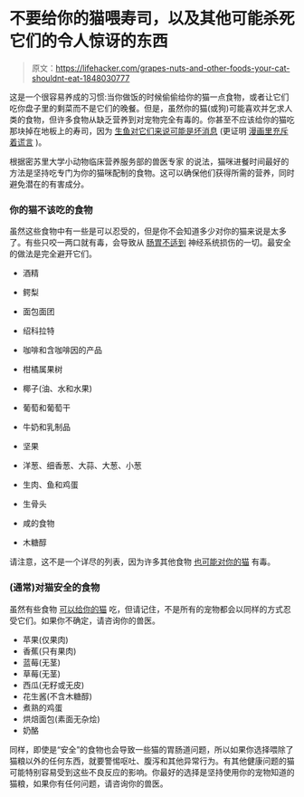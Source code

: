 # 不要给你的猫喂寿司，以及其他可能杀死它们的令人惊讶的东西

> 原文：<https://lifehacker.com/grapes-nuts-and-other-foods-your-cat-shouldnt-eat-1848030777>

这是一个很容易养成的习惯:当你做饭的时候偷偷给你的猫一点食物，或者让它们吃你盘子里的剩菜而不是它们的晚餐。但是，虽然你的猫(或狗)可能喜欢并乞求人类的食物，但许多食物从缺乏营养到对宠物完全有毒的。你甚至不应该给你的猫吃那块掉在地板上的寿司，因为 [生鱼对它们来说可能是坏消息](https://pets.webmd.com/cats/ss/slideshow-foods-your-cat-should-never-eat) (更证明 [漫画里充斥着谎言](https://www.youtube.com/watch?v=q0fS9yjZzaA) )。



根据密苏里大学小动物临床营养服务部的兽医专家 的说法，猫咪进餐时间最好的方法是坚持吃专门为你的猫咪配制的食物。这可以确保他们获得所需的营养，同时避免潜在的有害成分。

### 你的猫不该吃的食物

虽然这些食物中有一些是可以忍受的，但是你不会知道多少对你的猫来说是太多了。有些只咬一两口就有毒，会导致从 [肠胃不适到](https://www.dailypaws.com/cats-kittens/cat-nutrition/what-can-cats-eat/foods-toxic-to-cats) 神经系统损伤的一切。最安全的做法是完全避开它们。

*   酒精
*   鳄梨

*   面包面团

*   绍科拉特
*   咖啡和含咖啡因的产品
*   柑橘属果树
*   椰子(油、水和水果)
*   葡萄和葡萄干

*   牛奶和乳制品

*   坚果
*   洋葱、细香葱、大蒜、大葱、小葱

*   生肉、鱼和鸡蛋

*   生骨头
*   咸的食物
*   木糖醇

请注意，这不是一个详尽的列表，因为许多其他食物 [也可能对你的猫](https://www.humanesociety.org/resources/foods-can-be-poisonous-pets) 有毒。

### (通常)对猫安全的食物

虽然有些食物 [可以给你的猫](https://www.dailypaws.com/cats-kittens/cat-nutrition/what-can-cats-eat/human-foods-for-cats) 吃，但请记住，不是所有的宠物都会以同样的方式忍受它们。如果你不确定，请咨询你的兽医。

*   苹果(仅果肉)
*   香蕉(只有果肉)
*   蓝莓(无茎)
*   草莓(无茎)
*   西瓜(无籽或无皮)
*   花生酱(不含木糖醇)
*   煮熟的鸡蛋
*   烘焙面包(素面无杂烩)
*   奶酪

同样，即使是“安全”的食物也会导致一些猫的胃肠道问题，所以如果你选择喂除了猫粮以外的任何东西，就要警惕呕吐、腹泻和其他异常行为。有其他健康问题的猫可能特别容易受到这些不良反应的影响。你最好的选择是坚持使用你的宠物知道的猫粮，如果你有任何问题，请咨询你的兽医。